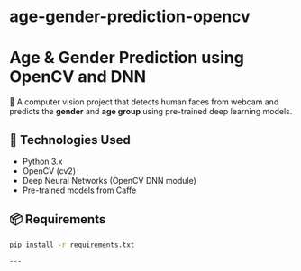 # age-gender-prediction-opencv
# Age & Gender Prediction using OpenCV and DNN

🚀 A computer vision project that detects human faces from webcam and predicts the **gender** and **age group** using pre-trained deep learning models.

## 🔧 Technologies Used
- Python 3.x
- OpenCV (cv2)
- Deep Neural Networks (OpenCV DNN module)
- Pre-trained models from Caffe

## 📦 Requirements

```bash
pip install -r requirements.txt

---

